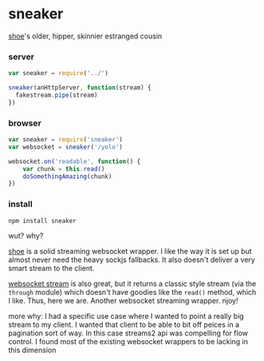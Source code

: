 sneaker
=======

[shoe](https://github.com/substack/shoe)'s older, hipper, skinnier estranged cousin

### server

```javascript
var sneaker = require('../')

sneaker(anHttpServer, function(stream) {
  fakestream.pipe(stream)
})
```

### browser

```javascript
var sneaker = require('sneaker')
var websocket = sneaker('/yolo')

websocket.on('readable', function() {
	var chunk = this.read()
	doSomethingAmazing(chunk)
})
```

### install

`npm install sneaker`

wut? why?

[shoe](https://github.com/substack/shoe) is a solid streaming websocket wrapper. I like the way it is set up but almost never need the heavy sockjs fallbacks. It also doesn't deliver a very smart stream to the client. 

[websocket stream](https://github.com/maxogden/websocket-stream) is also great, but it returns a classic style stream (via the `through` module) which doesn't have goodies like the `read()` method, which I like. Thus, here we are. Another websocket streaming wrapper. njoy!

more why: I had a specific use case where I wanted to point a really big stream
to my client. I wanted that client to be able to bit off peices in
a pagination sort of way. In this case streams2 api was compelling for flow
control. I found most of the existing websocket wrappers to be lacking in
this dimension

